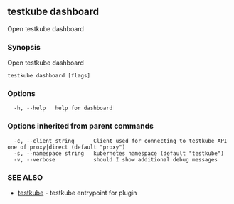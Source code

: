 ## testkube dashboard

Open testkube dashboard

### Synopsis

Open testkube dashboard

```
testkube dashboard [flags]
```

### Options

```
  -h, --help   help for dashboard
```

### Options inherited from parent commands

```
  -c, --client string      Client used for connecting to testkube API one of proxy|direct (default "proxy")
  -s, --namespace string   kubernetes namespace (default "testkube")
  -v, --verbose            should I show additional debug messages
```

### SEE ALSO

* [testkube](testkube.md)	 - testkube entrypoint for plugin


